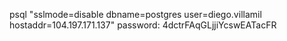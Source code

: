 

psql "sslmode=disable dbname=postgres user=diego.villamil hostaddr=104.197.171.137" 
password: 4dctrFAqGLjjiYcswEATacFR